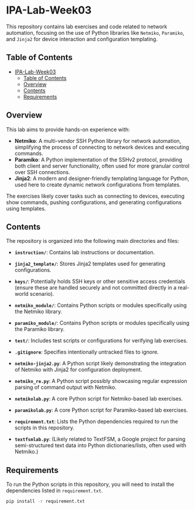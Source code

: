 # IPA-Lab-Week03

This repository contains lab exercises and code related to network automation, focusing on the use of Python libraries like `Netmiko`, `Paramiko`, and `Jinja2` for device interaction and configuration templating.

## Table of Contents

- [IPA-Lab-Week03](#ipa-lab-week03)
  - [Table of Contents](#table-of-contents)
  - [Overview](#overview)
  - [Contents](#contents)
  - [Requirements](#requirements)

## Overview

This lab aims to provide hands-on experience with:
- **Netmiko**: A multi-vendor SSH Python library for network automation, simplifying the process of connecting to network devices and executing commands.
- **Paramiko**: A Python implementation of the SSHv2 protocol, providing both client and server functionality, often used for more granular control over SSH connections.
- **Jinja2**: A modern and designer-friendly templating language for Python, used here to create dynamic network configurations from templates.

The exercises likely cover tasks such as connecting to devices, executing show commands, pushing configurations, and generating configurations using templates.

## Contents

The repository is organized into the following main directories and files:

- **`instruction/`**: Contains lab instructions or documentation.
- **`jinja2_template/`**: Stores Jinja2 templates used for generating configurations.
- **`keys/`**: Potentially holds SSH keys or other sensitive access credentials (ensure these are handled securely and not committed directly in a real-world scenario).
- **`netmiko_module/`**: Contains Python scripts or modules specifically using the Netmiko library.
- **`paramiko_module/`**: Contains Python scripts or modules specifically using the Paramiko library.
- **`test/`**: Includes test scripts or configurations for verifying lab exercises.

- **`.gitignore`**: Specifies intentionally untracked files to ignore.
- **`netmiko-jinja2.py`**: A Python script likely demonstrating the integration of Netmiko with Jinja2 for configuration deployment.
- **`netmiko_re.py`**: A Python script possibly showcasing regular expression parsing of command output with Netmiko.
- **`netmikolab.py`**: A core Python script for Netmiko-based lab exercises.
- **`paramikolab.py`**: A core Python script for Paramiko-based lab exercises.
- **`requirement.txt`**: Lists the Python dependencies required to run the scripts in this repository.
- **`textfsmlab.py`**: (Likely related to TextFSM, a Google project for parsing semi-structured text data into Python dictionaries/lists, often used with Netmiko.)

## Requirements

To run the Python scripts in this repository, you will need to install the dependencies listed in `requirement.txt`.

```bash
pip install -r requirement.txt